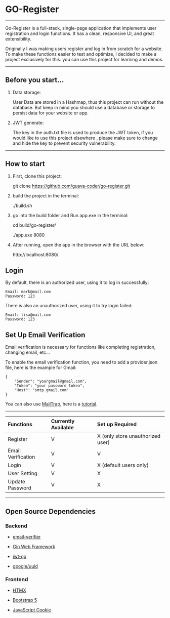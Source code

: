 # GO-Register

 ---
Go-Register is a full-stack, single-page application that implements user registration and login functions.
It has a clean, responsive UI, and great extensibility.

Originally I was making users register and log in from scratch for a website.
To make these functions easier to test and optimize, I decided to make a project exclusively for this. you can use this project for learning and demos.
 
 ---
## Before you start...
 1. Data storage:
    
    User Data are stored in a Hashmap, thus this project can run without the database.
    But keep in mind you should use a database or storage to persist data for your website or app. 
 
 3. JWT generate:
    
    The key in the auth.txt file is used to produce the JWT token, if you would like to use this project elsewhere
    , please make sure to change and hide the key to prevent security vulnerability.
    
 ---
## How to start
 
 1. First, clone this project:
    
    git clone https://github.com/guava-coder/go-register.git

 2. build the project in the terminal:
    
    ./build.sh

 3. go into the build folder and Run app.exe in the terminal:

    cd build/go-register/

    ./app.exe 8080

 4. After running, open the app in the browser with the URL below:

    http://localhost:8080/

## Login
 By default, there is an authorized user, using it to log in successfully:
 
    Email: mark@mail.com
    Password: 123

 There is also an unauthorized user, using it to try login failed:

    Email: lisa@mail.com
    Password: 123

## Set Up Email Verification
 Email verification is necessary for functions like completing registration, changing email, etc...

 To enable the email verification function, you need to add a provider.json file, here is the example for Gmail:

    {
        "Sender": "yourgmail@gmail.com",
        "Token": "your password token",
        "Host": "smtp.gmail.com"
    }

 You can also use [MailTrap](https://mailtrap.io/), here is a [tutorial](https://mailtrap.io/blog/golang-send-email/).
 
 ---

|Functions|Currently Available|Set up Required|
|:-|:-|:-|
|Register|V|X (only store unauthorized user)|
|Email Verification|V|V|
|Login|V|X (default users only)|
|User Setting|V|X|
|Update Password|V|X|
 
 --- 
 ## Open Source Dependencies

 ### Backend

 * [email-verifier](https://github.com/AfterShip/email-verifier)

 * [Gin Web Framework](https://github.com/gin-gonic/gin)

 * [jwt-go](https://github.com/golang-jwt/jwt)

 * [google/uuid](https://github.com/google/uuid)

 ### Frontend

 * [HTMX](https://github.com/bigskysoftware/htmx)

 * [Bootstrap 5](https://github.com/twbs/bootstrap)

 * [JavaScript Cookie](https://github.com/js-cookie/js-cookie)
